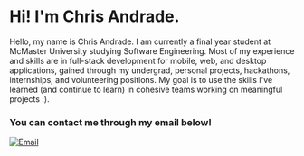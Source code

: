 # Hi! I'm Chris Andrade.

Hello, my name is Chris Andrade. I am currently a final year student at McMaster University studying Software Engineering. Most of my experience and skills are in full-stack development for mobile, web, and desktop applications, gained through my undergrad, personal projects, hackathons, internships, and volunteering positions. My goal is to use the skills I've learned (and continue to learn) in cohesive teams working on meaningful projects :).

### You can contact me through my email below!
[![Email](https://img.shields.io/badge/-Email-red?style=for-the-badge&logo=Gmail&logoColor=white&link=mailto:chrisfandrade16@gmail.com)](mailto:chrisfandrade16@gmail.com)
